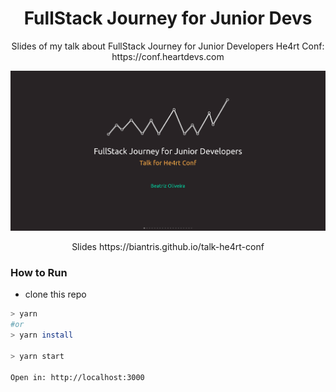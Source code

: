 <div align="center">
  <h1>FullStack Journey for Junior Devs</h1>
</div>

<div align="center">
  Slides of my talk about FullStack Journey for Junior Developers
  He4rt Conf: https://conf.heartdevs.com
</div>

<p align="center">
    <img width="800" src="./src/img/main.png" />
</p>

<p align="center">
    Slides https://biantris.github.io/talk-he4rt-conf
</p>

### How to Run
- clone this repo

```sh
> yarn
#or
> yarn install

> yarn start

Open in: http://localhost:3000
```
